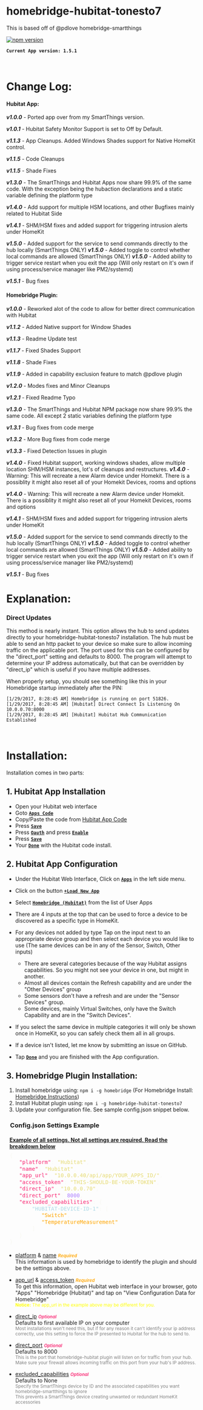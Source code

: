 # homebridge-hubitat-tonesto7

This is based off of @pdlove homebridge-smartthings

[![npm version](https://badge.fury.io/js/homebridge-hubitat-tonesto7.svg)](https://badge.fury.io/js/homebridge-hubitat-tonesto7)

**```Current App version: 1.5.1```**

<br>

# Change Log:

#### Hubitat App:

***v1.0.0*** - Ported app over from my SmartThings version.

***v1.0.1*** - Hubitat Safety Monitor Support is set to Off by Default.

***v1.1.3*** - App Cleanups.  Added Windows Shades support for Native HomeKit control.

***v1.1.5*** - Code Cleanups

***v1.1.5*** - Shade Fixes

***v1.3.0*** - The SmartThings and Hubitat Apps now share 99.9% of the same code. With the exception being the hubaction declarations and a static variable defining the platform type

***v1.4.0*** - Add support for multiple HSM locations, and other Bugfixes mainly related to Hubitat Side

***v1.4.1*** - SHM/HSM fixes and added support for triggering intrusion alerts under HomeKit

***v1.5.0*** - Added support for the service to send commands directly to the hub locally (SmartThings ONLY)
***v1.5.0*** - Added toggle to control whether local commands are allowed (SmartThings ONLY)
***v1.5.0*** - Added ability to trigger service restart when you exit the app (Will only restart on it's own if using process/service manager like PM2/systemd)

***v1.5.1*** - Bug fixes

#### Homebridge Plugin:

***v1.0.0*** - Reworked alot of the code to allow for better direct communication with Hubitat

***v1.1.2*** - Added Native support for Window Shades

***v1.1.3*** - Readme Update test

***v1.1.7*** - Fixed Shades Support

***v1.1.8*** - Shade Fixes

***v1.1.9*** - Added in capability exclusion feature to match @pdlove plugin

***v1.2.0*** - Modes fixes and Minor Cleanups

***v1.2.1*** - Fixed Readme Typo

***v1.3.0*** - The SmartThings and Hubitat NPM package now share 99.9% the same code. All except 2 static variables defining the platform type

***v1.3.1*** - Bug fixes from code merge

***v1.3.2*** - More Bug fixes from code merge

***v1.3.3*** - Fixed Detection Issues in plugin

***v1.4.0*** - Fixed Hubitat support, working windows shades, allow multiple location SHM/HSM instances, lot's of cleanups and restructures.
***v1.4.0*** - Warning:  This will recreate a new Alarm device under Homekit.  There is a possiblity it might also reset all of your Homekit Devices, rooms and options

***v1.4.0*** - Warning:  This will recreate a new Alarm device under Homekit.  There is a possiblity it might also reset all of your Homekit Devices, rooms and options

***v1.4.1*** - SHM/HSM fixes and added support for triggering intrusion alerts under HomeKit

***v1.5.0*** - Added support for the service to send commands directly to the hub locally (SmartThings ONLY)
***v1.5.0*** - Added toggle to control whether local commands are allowed (SmartThings ONLY)
***v1.5.0*** - Added ability to trigger service restart when you exit the app (Will only restart on it's own if using process/service manager like PM2/systemd)

***v1.5.1*** - Bug fixes
<br>

# Explanation:

### Direct Updates
This method is nearly instant.
This option allows the hub to send updates directly to your homebridge-hubitat-tonesto7 installation.
The hub must be able to send an http packet to your device so make sure to allow incoming traffic on the applicable port.
The port used for this can be configured by the "direct_port" setting and defaults to 8000.
The program will attempt to determine your IP address automatically, but that can be overridden by "direct_ip" which is useful if you have multiple addresses.

When properly setup, you should see something like this in your Homebridge startup immediately after the PIN:
```
[1/29/2017, 8:28:45 AM] Homebridge is running on port 51826.
[1/29/2017, 8:28:45 AM] [Hubitat] Direct Connect Is Listening On 10.0.0.70:8000
[1/29/2017, 8:28:45 AM] [Hubitat] Hubitat Hub Communication Established
```

<br>

# Installation:

Installation comes in two parts:

## 1. Hubitat App Installation

* Open your Hubitat web interface
* Goto <u><b>```Apps Code```</b></u>
* Copy/Paste the code from [Hubitat App Code](https://raw.githubusercontent.com/tonesto7/homebridge-hubitat-tonesto7/master/smartapps/tonesto7/homebridge-hubitat.src/homebridge-hubitat.groovy) 
* Press <u><b>```Save```</b></u>
* Press <u><b>```Oauth```</b></u> and press <u><b>```Enable```</b></u>
* Press <u><b>```Save```</b></u>
* Your <u><b>```Done```</b></u> with the Hubitat code install.

## 2. Hubitat App Configuration

* Under the Hubitat Web Interface, Click on <u><b>```Apps```</b></u> in the left side menu. 
* Click on the button <u><b>```+Load New App```</b></u>
* Select <u><b>```Homebridge (Hubitat)```</b></u> from the list of User Apps
* There are 4 inputs at the top that can be used to force a device to be discovered as a specific type in HomeKit.
* For any devices not added by type Tap on the input next to an appropriate device group and then select each device you would like to use (The same devices can be in any of the Sensor, Switch, Other inputs)
  * There are several categories because of the way Hubitat assigns capabilities. So you might not see your device in one, but might in another.
  * Almost all devices contain the Refresh capability and are under the "Other Devices" group
  * Some sensors don't have a refresh and are under the "Sensor Devices" group.
  * Some devices, mainly Virtual Switches, only have the Switch Capability and are in the "Switch Devices".
 
 * If you select the same device in multiple categories it will only be shown once in HomeKit, so you can safely check them all in all groups.
 * If a device isn't listed, let me know by submitting an issue on GitHub.
 * Tap <u><b>```Done```</b></u> and you are finished with the App configuration.


## 3. Homebridge Plugin Installation:

 1. Install homebridge using: ```npm i -g homebridge``` (For Homebridge Install: [Homebridge Instructions](https://github.com/nfarina/homebridge/blob/master/README.md))
 2. Install Hubitat plugin using: ```npm i -g homebridge-hubitat-tonesto7```
 3. Update your configuration file. See sample config.json snippet below.

  <h3 style="padding: 0em .6em;">Config.json Settings Example</h3>

  <h4 style="padding: 0em .6em; margin-bottom: 5px;"><u>Example of all settings. Not all settings are required. Read the breakdown below</u></h4>
   
   <div style=" overflow:auto;width:auto;border-width:.1em .1em .1em .8em;padding:.2em .6em;"><pre style="margin: 0; line-height: 125%"><span style="color: #f8f8f2">{</span>
   <span style="color: #f92672">&quot;platform&quot;</span><span style="color: #f8f8f2">:</span> <span style="color: #e6db74">&quot;Hubitat&quot;</span><span style="color: #f8f8f2">,</span> 
   <span style="color: #f92672">&quot;name&quot;</span><span style="color: #f8f8f2">:</span> <span style="color: #e6db74">&quot;Hubitat&quot;</span><span style="color: #f8f8f2">,</span>
   <span style="color: #f92672">&quot;app_url&quot;</span><span style="color: #f8f8f2">:</span> <span style="color: #e6db74">&quot;10.0.0.40/api/app/YOUR_APPS_ID/&quot;</span><span style="color: #f8f8f2">,</span>
   <span style="color: #f92672">&quot;access_token&quot;</span><span style="color: #f8f8f2">:</span> <span style="color: #e6db74">&quot;THIS-SHOULD-BE-YOUR-TOKEN&quot;</span><span style="color: #f8f8f2">,</span>
   <span style="color: #f92672">&quot;direct_ip&quot;</span><span style="color: #f8f8f2">:</span> <span style="color: #e6db74">&quot;10.0.0.70&quot;</span><span style="color: #f8f8f2">,</span>
   <span style="color: #f92672">&quot;direct_port&quot;</span><span style="color: #f8f8f2">:</span> <span style="color: #ae81ff">8000</span><span style="color: #f8f8f2">,</span>
   <span style="color: #f92672">&quot;excluded_capabilities&quot;</span><span style="color: #f8f8f2">: {</span>
   <span style="color: lightblue">    &quot;HUBITAT-DEVICE-ID-1&quot;</span><span style="color: #f8f8f2">: [</span>
   <span style="color: orange">       &quot;Switch&quot;</span><span style="color: #f8f8f2">,</span>
   <span style="color: orange">       &quot;TemperatureMeasurement&quot;</span>
   <span style="color: #f8f8f2">    ]</span>
   <span style="color: #f8f8f2">}<br>}</span>
</pre></div>


 * <p><u>platform</u> & <u>name</u>  <small style="color: orange; font-weight: 600;"><i>Required</i></small><br>
    This information is used by homebridge to identify the plugin and should be the settings above.</p>

 * <p><u>app_url</u> & <u>access_token</u>  <small style="color: orange; font-weight: 600;"><i>Required</i></small><br>
    To get this information, open Hubitat web interface in your browser, goto "Apps" "Homebridge (Hubitat)" and tap on "View Configuration Data for Homebridge"<br><small style="color: yellow;"><b>Notice:</b> The app_url in the example above may be different for you.</small></p>

 * <p><u>direct_ip</u>  <small style="color: #f92672; font-weight: 600;"><i>Optional</i></small><br>
    Defaults to first available IP on your computer<br><small style="color: gray;">Most installations won't need this, but if for any reason it can't identify your ip address correctly, use this setting to force the IP presented to Hubitat for the hub to send to.</small></p>

 * <p><u>direct_port</u>  <small style="color: #f92672; font-weight: 600;"><i>Optional</i></small><br>
   Defaults to 8000<br><small style="color: gray;">This is the port that homebridge-hubitat plugin will listen on for traffic from your hub. Make sure your firewall allows incoming traffic on this port from your hub's IP address.</small></p>

 * <p><u>excluded_capabilities</u>  <small style="color: #f92672; font-weight: 600;"><i>Optional</i></small><br>
   Defaults to None<br><small style="color: gray;">Specify the SmartThings device by ID and the associated capabilities you want homebridge-smartthings to ignore<br>This prevents a SmartThings device creating unwanted or redundant HomeKit accessories</small></p>

